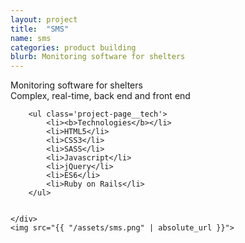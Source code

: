 ```yaml
---
layout: project
title:  "SMS"
name: sms
categories: product building
blurb: Monitoring software for shelters
---
```

<div class='project-page'>
	<div class='project-page__header-container'>
		<div class='project-page__blurb'>
			Monitoring software for shelters
			<br>Complex, real-time, back end and front end
		</div>


		<ul class='project-page__tech'>
			<li><b>Technologies</b></li>
			<li>HTML5</li>
			<li>CSS3</li>
			<li>SASS</li>
			<li>Javascript</li>
			<li>jQuery</li>
			<li>ES6</li>
			<li>Ruby on Rails</li>
		</ul>


	</div>
	<img src="{{ "/assets/sms.png" | absolute_url }}">
</div>